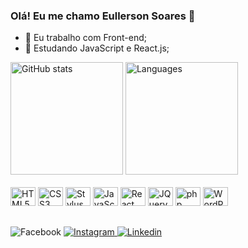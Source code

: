 ### Olá! Eu me chamo Eullerson Soares 👋

- 🔭 Eu trabalho com Front-end;
- 🌱 Estudando JavaScript e React.js;

<div>
   <img height="180" src="https://github-readme-stats.vercel.app/api?username=eullersonsoares&theme=github_dark&show_icons=true" alt="GitHub stats">
   <img height="180" src="https://github-readme-stats.vercel.app/api/top-langs/?username=eullersonsoares&layout=compact&theme=github_dark" alt="Languages">
</div>

<div style="display:inline_block;">
  <br>
  <img src="https://cdn.jsdelivr.net/gh/devicons/devicon/icons/html5/html5-plain.svg" alt="HTML5" height="30" width="40">
  <img src="https://cdn.jsdelivr.net/gh/devicons/devicon/icons/css3/css3-original.svg" alt="CSS3" height="30" width="40">
  <img src="https://cdn.jsdelivr.net/gh/devicons/devicon/icons/stylus/stylus-original.svg" alt="Stylus" height="30" width="40">
  <img src="https://cdn.jsdelivr.net/gh/devicons/devicon/icons/javascript/javascript-original.svg" alt="JavaScript" height="30" width="40">
  <img src="https://cdn.jsdelivr.net/gh/devicons/devicon/icons/react/react-original.svg" alt="React JS" height="30" width="40">
  <img src="https://cdn.jsdelivr.net/gh/devicons/devicon/icons/jquery/jquery-original.svg" alt="JQuery" height="30" width="40">
  <img src="https://cdn.jsdelivr.net/gh/devicons/devicon/icons/php/php-original.svg" alt="php" height="30" width="40">
  <img src="https://cdn.jsdelivr.net/gh/devicons/devicon/icons/wordpress/wordpress-original.svg" alt="WordPress" height="30" width="40">
</div>

##

<div style="display:inline_block;>
  <a href="https://www.facebook.com/Eullerson-Leal-Sites-103070418526100" target="_blank">
    <img src="https://img.shields.io/badge/Facebook-1877F2?style=for-the-badge&logo=facebook&logoColor=white" alt="Facebook">
  </a>
  <a href="https://www.instagram.com/eullersonsoares/" target="_blank">
    <img src="https://img.shields.io/badge/Instagram-E4405F?style=for-the-badge&logo=instagram&logoColor=white" alt="Instagram">
  </a>
  <a href="https://www.linkedin.com/in/eullersonleal/" target="_blank">
    <img src="https://img.shields.io/badge/LinkedIn-0077B5?style=for-the-badge&logo=linkedin&logoColor=white" alt="Linkedin">
  </a>
</div>
